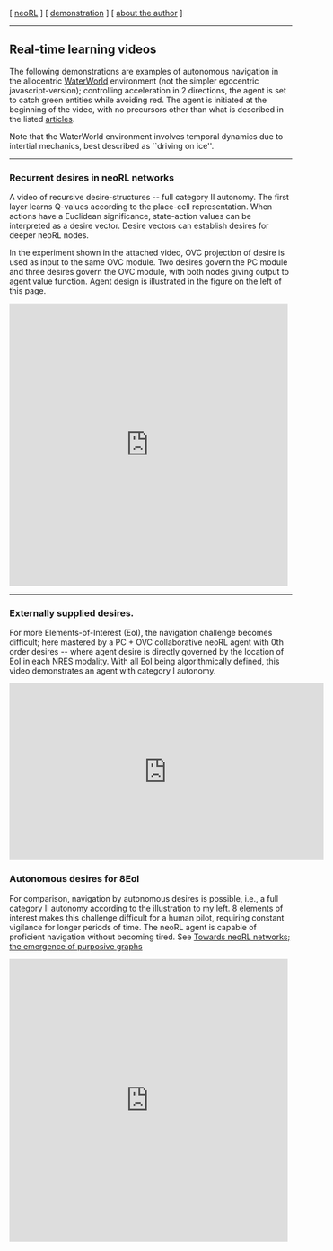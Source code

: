 [ [neoRL](index.md) ]   [ [demonstration](demonstrations.md) ]     [ [about the author](./about_the_author.md) ]

-----------------------------------------------------

## Real-time learning videos
The following demonstrations are examples of autonomous navigation in the allocentric
[WaterWorld](https://pygame-learning-environment.readthedocs.io/en/latest/user/games/waterworld.html) environment (not the simpler egocentric javascript-version);
    controlling acceleration in 2 directions, the agent is set to catch green entities while avoiding red.
The agent is initiated at the beginning of the video, with no precursors other than what is described in the listed [articles](./index.md). 

Note that the WaterWorld environment involves temporal dynamics due to intertial mechanics, best described as ``driving on ice''.



------------------------------------------

### Recurrent desires in neoRL networks
A video of recursive desire-structures -- full category II autonomy. 
The first layer learns Q-values according to the place-cell representation. 
When actions have a Euclidean significance, state-action values can be interpreted as a desire vector.
Desire vectors can establish desires for deeper neoRL nodes.

In the experiment shown in the attached video, OVC projection of desire is used as input to the same OVC module.
Two desires govern the PC module and three desires govern the OVC module, with both nodes giving output to agent value function.
Agent design is illustrated in the figure on the left of this page.

<iframe src="https://player.vimeo.com/video/685172019?h=bf434220e7&amp;badge=0&amp;autopause=0&amp;player_id=0&amp;app_id=58479" width="496" height="504" frameborder="0" allow="autoplay; fullscreen; picture-in-picture" allowfullscreen title="A neoRL agent governed by recurrent desires."></iframe>

----

### Externally supplied desires.

For more Elements-of-Interest (EoI), the navigation challenge becomes difficult;
here mastered by a PC + OVC collaborative neoRL agent with 0th order desires -- where agent desire is directly governed by the location of EoI in each NRES modality.
With all EoI being algorithmically defined, this video demonstrates an agent with category I autonomy.

<iframe width="560" height="315" src="https://www.youtube.com/embed/ZyvxaMnm92s" title="YouTube video player" frameborder="0" allow="accelerometer; autoplay; clipboard-write; encrypted-media; gyroscope; picture-in-picture" allowfullscreen></iframe>

### Autonomous desires for 8EoI

For comparison, navigation by autonomous desires is possible, i.e., a full category II autonomy according to the illustration to my left.
8 elements of interest makes this challenge difficult for a human pilot, requiring constant vigilance for longer periods of time.
The neoRL agent is capable of proficient navigation without becoming tired. 
See [Towards neoRL networks; the emergence of purposive graphs](https://ar5iv.org/abs/2202.12622)

<iframe src="https://player.vimeo.com/video/696086825?h=9de753f18f&amp;title=0&amp;byline=0&amp;portrait=0&amp;speed=0&amp;badge=0&amp;autopause=0&amp;player_id=0&amp;app_id=58479" width="496" height="504" frameborder="0" allow="autoplay; fullscreen; picture-in-picture" allowfullscreen title="Category II autonomy by neoRL graphs."></iframe>
